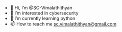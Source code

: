 - 👋 Hi, I’m @SC-Vimalathithyan
- 👀 I’m interested in cybersecurity
- 🌱 I’m currently learning python
- 📫 How to reach me sc.vimalathithyan@gmail.com

<!---
SC-Vimalathithyan/SC-Vimalathithyan is a ✨ special ✨ repository because its `README.md` (this file) appears on your GitHub profile.
You can click the Preview link to take a look at your changes.
--->
